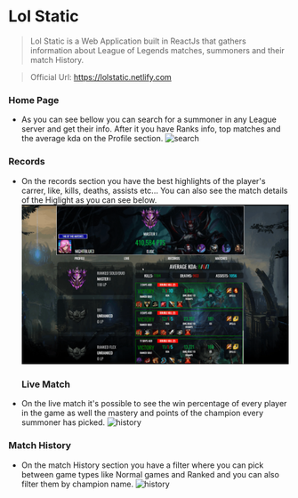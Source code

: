 
# Lol Static
> Lol Static is a Web Application built in ReactJs that gathers information about League of Legends matches, summoners and their match History.

> Official Url: https://lolstatic.netlify.com

### Home Page
- As you can see bellow you can search for a summoner in any League server and get their info. After it you have Ranks info, top matches and the average kda on the Profile section.
![search](images/search.gif)



### Records
- On the records section you have the best highlights of the player's carrer, like, kills, deaths, assists etc...
 You can also see the match details of the Higlight as you can see below.
![records](images/records.gif)

  ### Live Match 
 - On the live match it's possible to see the win percentage of every player in the game as well the mastery and points of the champion every summoner has picked.
 ![history](images/live.gif)

 ### Match History 
 - On the match History section you have a filter where you can pick between game types like Normal games and Ranked and you can also filter them by champion name.
 ![history](images/history.gif)
 
 

 
